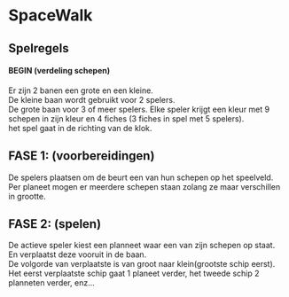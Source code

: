 # SpaceWalk

## Spelregels

#### BEGIN (verdeling schepen)

Er zijn 2 banen een grote en een kleine.  
De kleine baan wordt gebruikt voor 2 spelers.  
De grote baan voor 3 of meer spelers.
Elke speler krijgt een kleur met 9 schepen in zijn kleur en 4 fiches (3 fiches in spel met 5 spelers).  
het spel gaat in de richting van de klok.

FASE 1: (voorbereidingen)
----------
De spelers plaatsen om de beurt een van hun schepen op het speelveld.  
Per planeet mogen er meerdere schepen staan zolang ze maar verschillen in grootte.  
  
FASE 2: (spelen)
----------
De actieve speler kiest een planneet waar een van zijn schepen op staat.  
En verplaatst deze vooruit in de baan.  
De volgorde van verplaatste is van groot naar klein(grootste schip eerst).  
Het eerst verplaatste schip gaat 1 planeet verder, het tweede schip 2 planneten verder, enz...  
